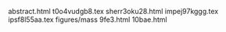 abstract.html
t0o4vudgb8.tex
sherr3oku28.html
impej97kggg.tex
ipsf8l55aa.tex
figures/mass
9fe3.html
10bae.html